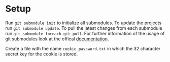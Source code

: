 # Setup
Run `git submodule init` to initialize all submodules. To update the projects run `git submodule update`. To pull the latest changes from each submodule run `git submodule foreach git pull`. For further information of the usage of git submodules look at the offical [documentation](https://git-scm.com/book/en/v2/Git-Tools-Submodules).

Create a file with the name `cookie_password.txt` in which the 32 character secret key for the cookie is stored.